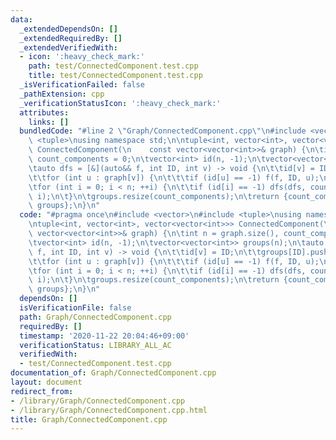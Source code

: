```yaml
---
data:
  _extendedDependsOn: []
  _extendedRequiredBy: []
  _extendedVerifiedWith:
  - icon: ':heavy_check_mark:'
    path: test/ConnectedComponent.test.cpp
    title: test/ConnectedComponent.test.cpp
  _isVerificationFailed: false
  _pathExtension: cpp
  _verificationStatusIcon: ':heavy_check_mark:'
  attributes:
    links: []
  bundledCode: "#line 2 \"Graph/ConnectedComponent.cpp\"\n#include <vector>\n#include\
    \ <tuple>\nusing namespace std;\n\ntuple<int, vector<int>, vector<vector<int>>>\
    \ ConnectedComponent(\n    const vector<vector<int>>& graph) {\n\tint n = graph.size(),\
    \ count_components = 0;\n\tvector<int> id(n, -1);\n\tvector<vector<int>> groups(n);\n\
    \tauto dfs = [&](auto&& f, int ID, int v) -> void {\n\t\tid[v] = ID;\n\t\tgroups[ID].push_back(v);\n\
    \t\tfor (int u : graph[v]) {\n\t\t\tif (id[u] == -1) f(f, ID, u);\n\t\t}\n\t};\n\
    \tfor (int i = 0; i < n; ++i) {\n\t\tif (id[i] == -1) dfs(dfs, count_components++,\
    \ i);\n\t}\n\tgroups.resize(count_components);\n\treturn {count_components, id,\
    \ groups};\n}\n"
  code: "#pragma once\n#include <vector>\n#include <tuple>\nusing namespace std;\n\
    \ntuple<int, vector<int>, vector<vector<int>>> ConnectedComponent(\n    const\
    \ vector<vector<int>>& graph) {\n\tint n = graph.size(), count_components = 0;\n\
    \tvector<int> id(n, -1);\n\tvector<vector<int>> groups(n);\n\tauto dfs = [&](auto&&\
    \ f, int ID, int v) -> void {\n\t\tid[v] = ID;\n\t\tgroups[ID].push_back(v);\n\
    \t\tfor (int u : graph[v]) {\n\t\t\tif (id[u] == -1) f(f, ID, u);\n\t\t}\n\t};\n\
    \tfor (int i = 0; i < n; ++i) {\n\t\tif (id[i] == -1) dfs(dfs, count_components++,\
    \ i);\n\t}\n\tgroups.resize(count_components);\n\treturn {count_components, id,\
    \ groups};\n}\n"
  dependsOn: []
  isVerificationFile: false
  path: Graph/ConnectedComponent.cpp
  requiredBy: []
  timestamp: '2020-11-22 20:04:46+09:00'
  verificationStatus: LIBRARY_ALL_AC
  verifiedWith:
  - test/ConnectedComponent.test.cpp
documentation_of: Graph/ConnectedComponent.cpp
layout: document
redirect_from:
- /library/Graph/ConnectedComponent.cpp
- /library/Graph/ConnectedComponent.cpp.html
title: Graph/ConnectedComponent.cpp
---
```

